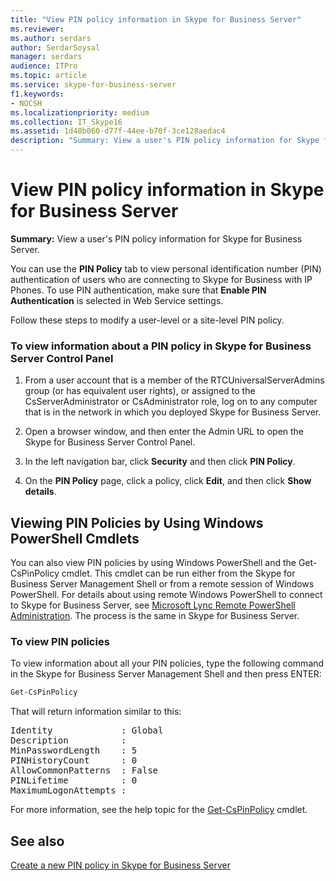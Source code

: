 ```yaml
---
title: "View PIN policy information in Skype for Business Server"
ms.reviewer: 
ms.author: serdars
author: SerdarSoysal
manager: serdars
audience: ITPro
ms.topic: article
ms.service: skype-for-business-server
f1.keywords:
- NOCSH
ms.localizationpriority: medium
ms.collection: IT_Skype16
ms.assetid: 1d48b060-d77f-44ee-b70f-3ce128aedac4
description: "Summary: View a user's PIN policy information for Skype for Business Server."
---
```


# View PIN policy information in Skype for Business Server
 
**Summary:** View a user's PIN policy information for Skype for Business Server.
  
You can use the **PIN Policy** tab to view personal identification number (PIN) authentication of users who are connecting to Skype for Business with IP Phones. To use PIN authentication, make sure that **Enable PIN Authentication** is selected in Web Service settings.
  
Follow these steps to modify a user-level or a site-level PIN policy. 
  
### To view information about a PIN policy in Skype for Business Server Control Panel

1.  From a user account that is a member of the RTCUniversalServerAdmins group (or has equivalent user rights), or assigned to the CsServerAdministrator or CsAdministrator role, log on to any computer that is in the network in which you deployed Skype for Business Server.
    
2. Open a browser window, and then enter the Admin URL to open the Skype for Business Server Control Panel.  
    
3. In the left navigation bar, click **Security** and then click **PIN Policy**.
    
4. On the **PIN Policy** page, click a policy, click **Edit**, and then click **Show details**.
    
## Viewing PIN Policies by Using Windows PowerShell Cmdlets

You can also view PIN policies by using Windows PowerShell and the Get-CsPinPolicy cmdlet. This cmdlet can be run either from the Skype for Business Server Management Shell or from a remote session of Windows PowerShell. For details about using remote Windows PowerShell to connect to Skype for Business Server, see [Microsoft Lync Remote PowerShell Administration](https://blog.insideo365.com/2011/08/remote-lync-powershell-administration/). The process is the same in Skype for Business Server.
  
### To view PIN policies

To view information about all your PIN policies, type the following command in the Skype for Business Server Management Shell and then press ENTER:
    
  ```PowerShell
  Get-CsPinPolicy
  ```

That will return information similar to this:

<pre>
Identity             : Global
Description          :
MinPasswordLength    : 5
PINHistoryCount      : 0
AllowCommonPatterns  : False
PINLifetime          : 0
MaximumLogonAttempts :
</pre>

For more information, see the help topic for the [Get-CsPinPolicy](/powershell/module/skype/get-cspinpolicy?view=skype-ps) cmdlet.
  
## See also

[Create a new PIN policy in Skype for Business Server](create-a-new-pin-policy.md)